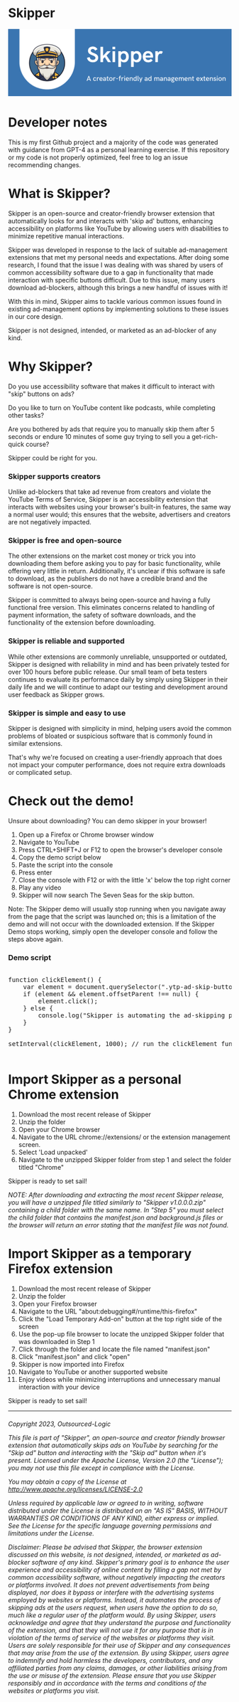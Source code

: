 # Skipper

![Alt text](github-resources/SkipperBanner.png "Title")

<h1>Developer notes</h1>

This is my first Github project and a majority of the code was generated with guidance from GPT-4 as a personal learning exercise. 
If this repository or my code is not properly optimized, feel free to log an issue recommending changes.

<h1>What is Skipper?</h1>

Skipper is an open-source and creator-friendly browser extension that automatically looks for and interacts with 'skip ad' buttons, enhancing accessibility on platforms like YouTube by allowing users with disabilities to minimize repetitive manual interactions.

Skipper was developed in response to the lack of suitable ad-management extensions that met my personal needs and expectations. After doing some research, I found that the issue I was dealing with was shared by users of common accessibility software due to a gap in functionality that made interaction with specific buttons difficult. Due to this issue, many users download ad-blockers, although this brings a new handful of issues with it!

With this in mind, Skipper aims to tackle various common issues found in existing ad-management options by implementing solutions to these issues in our core design.

Skipper is not designed, intended, or marketed as an ad-blocker of any kind.

<h1>Why Skipper?</h1>

Do you use accessibility software that makes it difficult to interact with "skip" buttons on ads?

Do you like to turn on YouTube content like podcasts, while completing other tasks?

Are you bothered by ads that require you to manually skip them after 5 seconds or endure 10 minutes of some guy trying to sell you a get-rich-quick course?

Skipper could be right for you.

<h3>Skipper supports creators</h3>

Unlike ad-blockers that take ad revenue from creators and violate the YouTube Terms of Service, Skipper is an accessibility extension that interacts with websites using your browser's built-in features, the same way a normal user would; this ensures that the website, advertisers and creators are not negatively impacted.

<h3>Skipper is free and open-source</h3>

The other extensions on the market cost money or trick you into downloading them before asking you to pay for basic functionality, while offering very little in return. Additionally, it's unclear if this software is safe to download, as the publishers do not have a credible brand and the software is not open-source.

Skipper is committed to always being open-source and having a fully functional free version. This eliminates concerns related to handling of payment information, the safety of software downloads, and the functionality of the extension before downloading.

<h3>Skipper is reliable and supported</h3>

While other extensions are commonly unreliable, unsupported or outdated, Skipper is designed with reliability in mind and has been privately tested for over 100 hours before public release. Our small team of beta testers continues to evaluate its performance daily by simply using Skipper in their daily life and we will continue to adapt our testing and development around user feedback as Skipper grows.

<h3>Skipper is simple and easy to use</h3>

Skipper is designed with simplicity in mind, helping users avoid the common problems of bloated or suspicious software that is commonly found in similar extensions.

That's why we're focused on creating a user-friendly approach that does not impact your computer performance, does not require extra downloads or complicated setup.

<h1>Check out the demo!</h1>

Unsure about downloading? You can demo skipper in your browser!

1. Open up a Firefox or Chrome browser window
2. Navigate to YouTube
3. Press CTRL+SHIFT+J or F12 to open the browser's developer console
4. Copy the demo script below
5. Paste the script into the console
6. Press enter
7. Close the console with F12 or with the little 'x' below the top right corner
8. Play any video
9. Skipper will now search The Seven Seas for the skip button.

Note: The Skipper demo will usually stop running when you navigate away from the page that the script was launched on; this is a limitation of the demo and will not occur with the downloaded extension. If the Skipper Demo stops working, simply open the developer console and follow the steps above again.

<h3> Demo script </h3>

<pre>

function clickElement() {
    var element = document.querySelector(".ytp-ad-skip-button.ytp-button");
    if (element && element.offsetParent !== null) {
        element.click();
    } else {
        console.log("Skipper is automating the ad-skipping process");
    }
}

setInterval(clickElement, 1000); // run the clickElement function every 1000 milliseconds (1 seconds)

</pre>

<h1>Import Skipper as a personal Chrome extension</h1>

1. Download the most recent release of Skipper
2. Unzip the folder
3. Open your Chrome browser
4. Navigate to the URL chrome://extensions/ or the extension management screen.
5. Select 'Load unpacked'
6. Navigate to the unzipped Skipper folder from step 1 and select the folder titled "Chrome"

Skipper is ready to set sail!

*NOTE: After downloading and extracting the most recent Skipper release, you will have a unzipped file titled similarly to "Skipper v1.0.0.0.zip" containing a child folder with the same name. In "Step 5" you must select the child folder that contains the manifest.json and background.js files or the browser will return an error stating that the manifest file was not found.*

<h1>Import Skipper as a temporary Firefox extension</h1>

1. Download the most recent release of Skipper
2. Unzip the folder
3. Open your Firefox browser
4. Navigate to the URL "about:debugging#/runtime/this-firefox"
5. Click the "Load Temporary Add-on" button at the top right side of the screen
6. Use the pop-up file browser to locate the unzipped Skipper folder that was downloaded in Step 1
7. Click through the folder and locate the file named "manifest.json"
8. Click "manifest.json" and click "open"
9. Skipper is now imported into Firefox
10. Navigate to YouTube or another supported website
11. Enjoy videos while minimizing interruptions and unnecessary manual interaction with your device

Skipper is ready to set sail!

-----------------------------------------------------------------------------------------------------------------------------------------------------------------------

<h6> 
    
Copyright 2023, Outsourced-Logic
   
This file is part of "Skipper", an open-source and creator friendly browser extension that automatically skips ads on YouTube by searching for the "Skip ad" button and interacting with the "Skip ad" button when it's present. Licensed under the Apache License, Version 2.0 (the "License"); you may not use this file except in compliance with the License.
    
You may obtain a copy of the License at http://www.apache.org/licenses/LICENSE-2.0 

Unless required by applicable law or agreed to in writing, software distributed under the License is distributed on an "AS IS" BASIS, WITHOUT WARRANTIES OR CONDITIONS OF ANY KIND, either express or implied. See the License for the specific language governing permissions and limitations under the License.

Disclaimer: Please be advised that Skipper, the browser extension discussed on this website, is not designed, intended, or marketed as ad-blocker software of any kind. Skipper's primary goal is to enhance the user experience and accessibility of online content by filling a gap not met by common accessibility software, without negatively impacting the creators or platforms involved. It does not prevent advertisements from being displayed, nor does it bypass or interfere with the advertising systems employed by websites or platforms. Instead, it automates the process of skipping ads at the users request, when users have the option to do so, much like a regular user of the platform would. By using Skipper, users acknowledge and agree that they understand the purpose and functionality of the extension, and that they will not use it for any purpose that is in violation of the terms of service of the websites or platforms they visit. Users are solely responsible for their use of Skipper and any consequences that may arise from the use of the extension. By using Skipper, users agree to indemnify and hold harmless the developers, contributors, and any affiliated parties from any claims, damages, or other liabilities arising from the use or misuse of the extension. Please ensure that you use Skipper responsibly and in accordance with the terms and conditions of the websites or platforms you visit.</h6>
